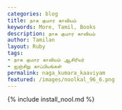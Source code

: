 ```yaml
---  
categories: blog  
title: நாக குமார காவியம்
keywords: More, Tamil, Books  
description: நாக குமார காவியம்
author: Tamilan  
layout: Ruby  
tags:     
- நாக குமார காவியம் ஆசிரியர்
- ஐஞ்சிறு காப்பியங்கள்
permalink: naga_kumara_kaaviyam  
featured: /images/noolkal_96_6.png  
---  
```

{% include install_nool.md %} 

